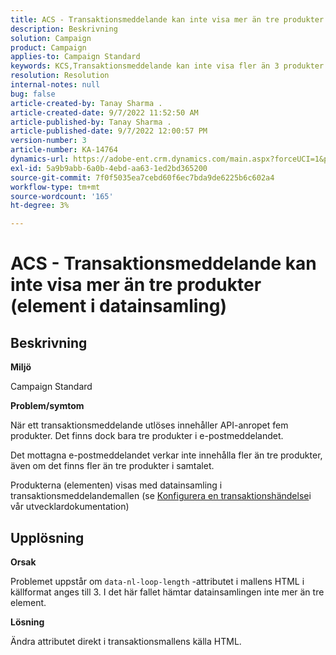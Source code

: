 ```yaml
---
title: ACS - Transaktionsmeddelande kan inte visa mer än tre produkter (element i datainsamling)
description: Beskrivning
solution: Campaign
product: Campaign
applies-to: Campaign Standard
keywords: KCS,Transaktionsmeddelande kan inte visa fler än 3 produkter (element i datainsamling)
resolution: Resolution
internal-notes: null
bug: false
article-created-by: Tanay Sharma .
article-created-date: 9/7/2022 11:52:50 AM
article-published-by: Tanay Sharma .
article-published-date: 9/7/2022 12:00:57 PM
version-number: 3
article-number: KA-14764
dynamics-url: https://adobe-ent.crm.dynamics.com/main.aspx?forceUCI=1&pagetype=entityrecord&etn=knowledgearticle&id=4e678f96-a32e-ed11-9db1-002248086735
exl-id: 5a9b9abb-6a0b-4ebd-aa63-1ed2bd365200
source-git-commit: 7f0f5035ea7cebd60f6ec7bda9de6225b6c602a4
workflow-type: tm+mt
source-wordcount: '165'
ht-degree: 3%

---
```


# ACS - Transaktionsmeddelande kan inte visa mer än tre produkter (element i datainsamling)

## Beskrivning


<b>Miljö</b>

Campaign Standard



<b>Problem/symtom</b>

När ett transaktionsmeddelande utlöses innehåller API-anropet fem produkter. Det finns dock bara tre produkter i e-postmeddelandet.

Det mottagna e-postmeddelandet verkar inte innehålla fler än tre produkter, även om det finns fler än tre produkter i samtalet.

Produkterna (elementen) visas med datainsamling i transaktionsmeddelandemallen (se [Konfigurera en transaktionshändelse](https://experienceleague.adobe.com/docs/campaign-standard/using/communication-channels/transactional-messaging/event-configuration/configuring-transactional-event.html?lang=en)i vår utvecklardokumentation)


## Upplösning


<b>Orsak</b>

Problemet uppstår om `data-nl-loop-length` -attributet i mallens HTML i källformat anges till 3. I det här fallet hämtar datainsamlingen inte mer än tre element.



<b>Lösning</b>

Ändra attributet direkt i transaktionsmallens källa HTML.
